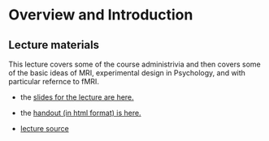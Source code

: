 # Overview and Introduction

## Lecture materials

This lecture covers some of the course administrivia and then covers some of the basic ideas of MRI, experimental design in Psychology, and with particular refernce to fMRI.

- the <a href="lectures.html" target="_new">slides for the lecture are here.</a>
- the <a href="schluppeck-01-handout.html">handout (in html format) is here.</a> 

- [lecture source](lecture.qmd)

